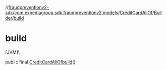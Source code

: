 //[fraudpreventionv2-sdk](../../../../index.md)/[com.expediagroup.sdk.fraudpreventionv2.models](../../index.md)/[CreditCardAllOf](../index.md)/[Builder](index.md)/[build](build.md)

# build

[JVM]\

public final [CreditCardAllOf](../index.md)[build](build.md)()
